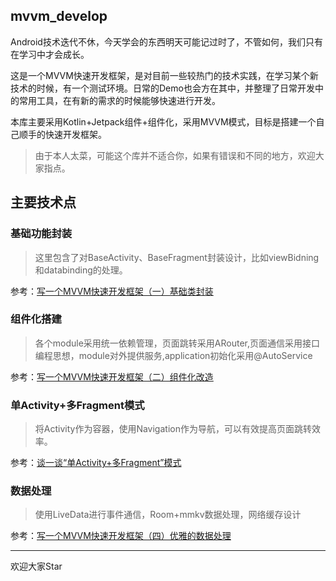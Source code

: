 ## mvvm_develop

Android技术迭代不休，今天学会的东西明天可能记过时了，不管如何，我们只有在学习中才会成长。

这是一个MVVM快速开发框架，是对目前一些较热门的技术实践，在学习某个新技术的时候，有一个测试环境。日常的Demo也会方在其中，并整理了日常开发中的常用工具，在有新的需求的时候能够快速进行开发。  

本库主要采用Kotlin+Jetpack组件+组件化，采用MVVM模式，目标是搭建一个自己顺手的快速开发框架。

> 由于本人太菜，可能这个库并不适合你，如果有错误和不同的地方，欢迎大家指点。

## 主要技术点

### 基础功能封装

> 这里包含了对BaseActivity、BaseFragment封装设计，比如viewBidning和databinding的处理。

参考：[写一个MVVM快速开发框架（一）基础类封装](https://juejin.cn/post/6989918599007698957)


### 组件化搭建
> 各个module采用统一依赖管理，页面跳转采用ARouter,页面通信采用接口编程思想，module对外提供服务,application初始化采用@AutoService

参考：[写一个MVVM快速开发框架（二）组件化改造](https://juejin.cn/post/6995082240287850527)
<!-- ![组件化架构.jpg](https://p6-juejin.byteimg.com/tos-cn-i-k3u1fbpfcp/1cb79735d1be4b1ab88777f78b7e2be9~tplv-k3u1fbpfcp-watermark.image) -->


### 单Activity+多Fragment模式
> 将Activity作为容器，使用Navigation作为导航，可以有效提高页面跳转效率。

参考：[谈一谈“单Activity+多Fragment”模式](https://juejin.cn/post/6997422487654891533)


### 数据处理
> 使用LiveData进行事件通信，Room+mmkv数据处理，网络缓存设计

参考：[写一个MVVM快速开发框架（四）优雅的数据处理](https://juejin.cn/post/7000627451575566373)




---
欢迎大家Star